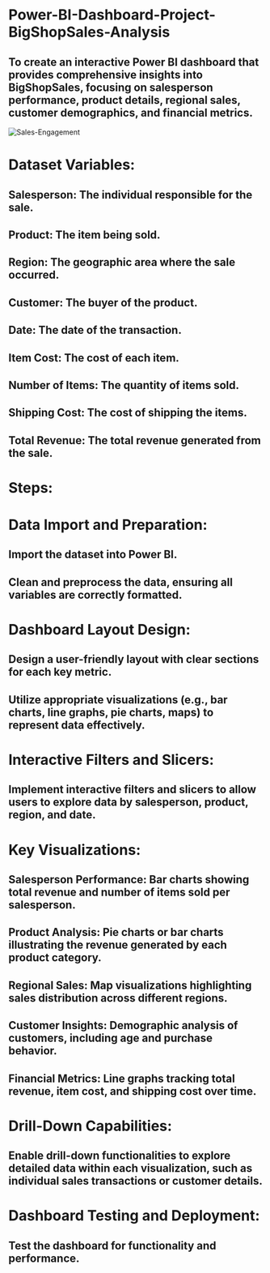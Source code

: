 # Power-BI-Dashboard-Project-BigShopSales-Analysis
## To create an interactive Power BI dashboard that provides comprehensive insights into BigShopSales, focusing on salesperson performance, product details, regional sales, customer demographics, and financial metrics.
![Sales-Engagement](https://github.com/Shankarrai2171/Power-BI-Dashboard-Project-BigShopSales-Analysis/assets/164284515/003610b4-9c3b-4aeb-b5a9-c71253c4e03e)

# Dataset Variables:

## Salesperson: The individual responsible for the sale.
## Product: The item being sold.
## Region: The geographic area where the sale occurred.
## Customer: The buyer of the product.
## Date: The date of the transaction.
## Item Cost: The cost of each item.
## Number of Items: The quantity of items sold.
## Shipping Cost: The cost of shipping the items.
## Total Revenue: The total revenue generated from the sale.

# Steps:

# Data Import and Preparation:
## Import the dataset into Power BI.
## Clean and preprocess the data, ensuring all variables are correctly formatted.

# Dashboard Layout Design:
## Design a user-friendly layout with clear sections for each key metric.
## Utilize appropriate visualizations (e.g., bar charts, line graphs, pie charts, maps) to represent data effectively.

# Interactive Filters and Slicers:
## Implement interactive filters and slicers to allow users to explore data by salesperson, product, region, and date.

# Key Visualizations:
## Salesperson Performance: Bar charts showing total revenue and number of items sold per salesperson.
## Product Analysis: Pie charts or bar charts illustrating the revenue generated by each product category.
## Regional Sales: Map visualizations highlighting sales distribution across different regions.
## Customer Insights: Demographic analysis of customers, including age and purchase behavior.
## Financial Metrics: Line graphs tracking total revenue, item cost, and shipping cost over time.

# Drill-Down Capabilities:
## Enable drill-down functionalities to explore detailed data within each visualization, such as individual sales transactions or customer details.

# Dashboard Testing and Deployment:
## Test the dashboard for functionality and performance.

